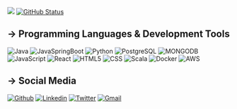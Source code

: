 <a href="https://github.com/Alireza-rahnama"><img src="https://github-readme-stats.vercel.app/api/top-langs/?username=Alireza-rahnama&theme=tokyonight&exclude_repo=Data_Engineering"/></a>&nbsp;[![GitHub Status](https://github-readme-stats.vercel.app/api?username=Alireza-rahnama&&show_icons=true&theme=tokyonight&line_height=27&&hide=contribs)](https://maxbase.org)


## → Programming Languages & Development Tools
![Java](https://img.shields.io/badge/java-ED8B00?style=for-the-badge&logo=Java&logoColor=white)
![JavaSpringBoot](https://img.shields.io/badge/Spring_Boot-green?style=for-the-badge&logo=springboot&logoColor=white)
![Python](https://img.shields.io/badge/-Python-4B8BBE?style=for-the-badge&logo=python&logoColor=yellow)
![PostgreSQL](https://img.shields.io/badge/PostgreSQL-316192?style=for-the-badge&logo=postgresql&logoColor=white)
![MONGODB](https://img.shields.io/badge/-MONGODB-white?style=for-the-badge&logo=MONGODB&logoColor=green)
![JavaScript](https://img.shields.io/badge/-JavaScript-yellow?style=for-the-badge&logo=javaScript&logoColor=white)
![React](https://img.shields.io/badge/React-20232A?style=for-the-badge&logo=react&logoColor=61DAFB)
![HTML5](https://img.shields.io/badge/-HTML5-red?style=for-the-badge&logo=html5&logoColor=white)
![CSS](https://img.shields.io/badge/-CSS3-4B8BBE?style=for-the-badge&logo=CSS3&logoColor=white)
![Scala](https://img.shields.io/badge/-Scala-white?style=for-the-badge&logo=scala&logoColor=red)
![Docker](https://img.shields.io/badge/Docker-2CA5E0?style=for-the-badge&logo=docker&logoColor=white)
![AWS](https://img.shields.io/badge/Amazon_AWS-232F3E?style=for-the-badge&logo=amazon-aws&logoColor=orange)


## → Social Media 
[![Github](https://img.shields.io/badge/GitHub-white?style=flat&logo=github&logoColor=black)](https://github.com/alireza-rahnama)
[![Linkedin](https://img.shields.io/badge/LinkedIn-0077B5?style=flat&logo=linkedin&logoColor=white)](https://www.linkedin.com/in/alirezarahnama-dev/)
[![Twitter](https://img.shields.io/badge/Twitter-1DA1F2?style=flat&logo=twitter&logoColor=white)](https://twitter.com/AlirezaRahnam17)
[![Gmail](https://img.shields.io/badge/Gmail-D14836?style=flat&logo=gmail&logoColor=white)](mailto:alirezarm@mun.ca)

